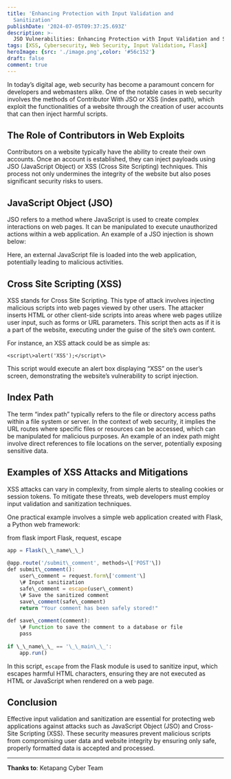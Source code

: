 ```yaml
---
title: 'Enhancing Protection with Input Validation and
  Sanitization'
publishDate: '2024-07-05T09:37:25.693Z'
description: >-
  JSO Vulnerabilities: Enhancing Protection with Input Validation and Sanitization.
tags: [XSS, Cybersecurity, Web Security, Input Validation, Flask]
heroImage: {src: './image.png',color: '#56c152'}
draft: false
comment: true
---
```


In today’s digital age, web security has become a paramount concern for developers and webmasters alike. One of the notable cases in web security involves the methods of Contributor With JSO or XSS (index path), which exploit the functionalities of a website through the creation of user accounts that can then inject harmful scripts.

## The Role of Contributors in Web Exploits

Contributors on a website typically have the ability to create their own accounts. Once an account is established, they can inject payloads using JSO (JavaScript Object) or XSS (Cross Site Scripting) techniques. This process not only undermines the integrity of the website but also poses significant security risks to users.

## JavaScript Object (JSO)

JSO refers to a method where JavaScript is used to create complex interactions on web pages. It can be manipulated to execute unauthorized actions within a web application. An example of a JSO injection is shown below:


Here, an external JavaScript file is loaded into the web application, potentially leading to malicious activities.

## Cross Site Scripting (XSS)

XSS stands for Cross Site Scripting. This type of attack involves injecting malicious scripts into web pages viewed by other users. The attacker inserts HTML or other client-side scripts into areas where web pages utilize user input, such as forms or URL parameters. This script then acts as if it is a part of the website, executing under the guise of the site’s own content.

For instance, an XSS attack could be as simple as:

`<script\>alert('XSS');</script\>`

This script would execute an alert box displaying “XSS” on the user’s screen, demonstrating the website’s vulnerability to script injection.

## Index Path

The term “index path” typically refers to the file or directory access paths within a file system or server. In the context of web security, it implies the URL routes where specific files or resources can be accessed, which can be manipulated for malicious purposes. An example of an index path might involve direct references to file locations on the server, potentially exposing sensitive data.

## Examples of XSS Attacks and Mitigations

XSS attacks can vary in complexity, from simple alerts to stealing cookies or session tokens. To mitigate these threats, web developers must employ input validation and sanitization techniques.

One practical example involves a simple web application created with Flask, a Python web framework:

from flask import Flask, request, escape  

``` js 
app = Flask(\_\_name\_\_)  
  
@app.route('/submit\_comment', methods=\['POST'\])  
def submit\_comment():  
    user\_comment = request.form\['comment'\]  
    \# Input sanitization  
    safe\_comment = escape(user\_comment)  
    \# Save the sanitized comment  
    save\_comment(safe\_comment)  
    return "Your comment has been safely stored!"  
  
def save\_comment(comment):  
    \# Function to save the comment to a database or file  
    pass  
  
if \_\_name\_\_ == '\_\_main\_\_':  
    app.run()
```

In this script, `escape` from the Flask module is used to sanitize input, which escapes harmful HTML characters, ensuring they are not executed as HTML or JavaScript when rendered on a web page.

## Conclusion

Effective input validation and sanitization are essential for protecting web applications against attacks such as JavaScript Object (JSO) and Cross-Site Scripting (XSS). These security measures prevent malicious scripts from compromising user data and website integrity by ensuring only safe, properly formatted data is accepted and processed.

* * *

**Thanks to**: Ketapang Cyber Team

